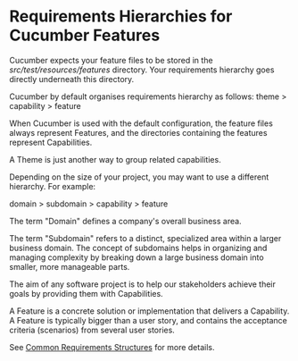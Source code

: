 # Requirements Hierarchies for Cucumber Features

Cucumber expects your feature files to be stored in the *src/test/resources/features* directory.
Your requirements hierarchy goes directly underneath this directory.

Cucumber by default organises requirements hierarchy as follows:
theme > capability > feature

When Cucumber is used with the default configuration, the feature files always represent Features,
and the directories containing the features represent Capabilities.

A Theme is just another way to group related capabilities.

Depending on the size of your project, you may want to use a different hierarchy. For example:

domain > subdomain > capability > feature

The term "Domain" defines a company's overall business area.

The term "Subdomain" refers to a distinct, specialized area within a larger business domain.
The concept of subdomains helps in organizing and managing complexity by breaking down a large business domain into
smaller, more manageable parts.

The aim of any software project is to help our stakeholders achieve their goals by providing them with Capabilities.

A Feature is a concrete solution or implementation that delivers a Capability.
A Feature is typically bigger than a user story, and contains the acceptance criteria (scenarios) from several
user stories.

See [Common Requirements Structures](https://serenity-bdd.github.io/docs/reporting/living_documentation#common-requirements-structures) for more details.

